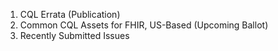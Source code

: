 1. CQL Errata (Publication)
2. Common CQL Assets for FHIR, US-Based (Upcoming Ballot)
3. Recently Submitted Issues
